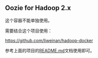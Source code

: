 ## Oozie for Hadoop 2.x

这个容器不能单独使用。

需要结合这个项目使用：

https://github.com/liweinan/hadoop-docker

参考上面的项目的[README.md](https://github.com/liweinan/hadoop-docker/blob/master/README.md)文档使用即可。
